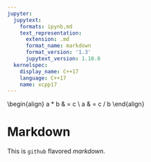 ```yaml
---
jupyter:
  jupytext:
    formats: ipynb,md
    text_representation:
      extension: .md
      format_name: markdown
      format_version: '1.3'
      jupytext_version: 1.10.0
  kernelspec:
    display_name: C++17
    language: C++17
    name: xcpp17
---
```


<!-- #region slideshow={"slide_type": "slide"} -->

\begin{align}
a * b & = c \\
a & = c / b
\end{align}
<!-- #endregion -->

<!-- #region slideshow={"slide_type": "slide"} -->
# Markdown
This is `github` flavored _markdown_.
<!-- #endregion -->


